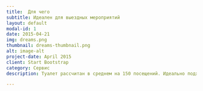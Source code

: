 ```yaml
---
title:  Для чего
subtitle: Идеален для выездных мероприятий
layout: default
modal-id: 1
date: 2015-04-21
img: dreams.png
thumbnail: dreams-thumbnail.png
alt: image-alt
project-date: April 2015
client: Start Bootstrap
category: Сервис
description: Туалет рассчитан в среднем на 150 посещений. Идеально подходит для любого мероприятия - формальные вечеринки, конференции, выставки, выездные свадьбы, автомобильные гонки, спортивные мероприятия, фестивали и многое другое.

---
```

